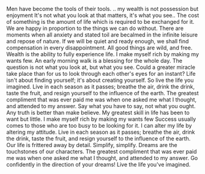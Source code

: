 Men have become the tools of their tools.
.. my wealth is not possession but enjoyment
It's not what you look at that matters, it's what you see..
The cost of something is the amount of life which is required to be exchanged for it.
We are happy in proportion to the things we can do without.
There are moments when all anxiety and stated toil are becalmed in the infinite leisure and repose of nature.
If we will be quiet and ready enough, we shall find compensation in every disappointment.
All good things are wild, and free.
Wealth is the ability to fully experience life.
I make myself rich by making my wants few.
An early morning walk is a blessing for the whole day.
The question is not what you look at, but what you see.
Could a greater miracle take place than for us to look through each other's eyes for an instant?
Life isn't about finding yourself; it's about creating yourself. So live the life you imagined.
Live in each season as it passes; breathe the air, drink the drink, taste the fruit, and resign yourself to the influence of the earth.
The greatest compliment that was ever paid me was when one asked me what I thought, and attended to my answer.
Say what you have to say, not what you ought. Any truth is better than make believe.
My greatest skill in life has been to want but little.
I make myself rich by making my wants few
Success usually comes to those who are too busy to be looking for it.
I can alter my life by altering my attitude.
Live in each season as it passes; breathe the air, drink the drink, taste the fruit, and resign yourself to the influence of the earth.
Our life is frittered away by detail. Simplify, simplify.
Dreams are the touchstones of our characters.
The greatest compliment that was ever paid me was when one asked me what I thought, and attended to my answer.
Go confidently in the direction of your dreams! Live the life you've imagined.